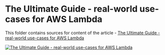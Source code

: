 # The Ultimate Guide - real-world use-cases for AWS Lambda

This folder contains sources for content of the article - [The Ultimate Guide - real-world use-cases for AWS Lambda](https://hands-on.cloud/the-ultimate-guide-real-world-use-cases-for-aws-lambda/)

[![The Ultimate Guide - real-world use-cases for AWS Lambda](https://hands-on.cloud/the-ultimate-guide-real-world-use-cases-for-aws-lambda/The%20Ultimate%20Guide%20-%20Real-world%20use-cases%20for%20AWS%20Lambda.png)](https://hands-on.cloud/the-ultimate-guide-real-world-use-cases-for-aws-lambda/)

